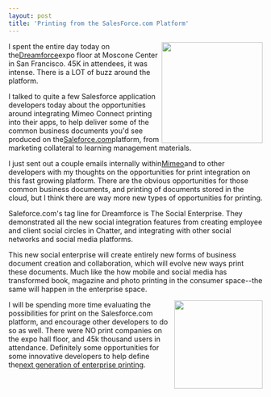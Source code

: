 ```yaml
---
layout: post
title: 'Printing from the SalesForce.com Platform'
---
```

<a title="Dreamforce" href="http://www.salesforce.com/dreamforce/DF11/"><img src="http://kinlane-productions.s3.amazonaws.com/events/dreamforce_logo.jpg" alt="" width="200" align="right" /></a>I spent the entire day today on the<a title="Dreamforce" href="http://www.salesforce.com/dreamforce/DF11/">Dreamforce</a>expo floor at Moscone Center in San Francisco. 45K in attendees, it was intense. There is a LOT of buzz around the platform.<p></p>
I talked to quite a few Salesforce application developers today about the opportunities around integrating Mimeo Connect printing into their apps, to help deliver some of the common business documents you'd see produced on the<a href="http://www.saleforce.com/">Saleforce.com</a>platform, from marketing collateral to learning management materials.<p></p>
I just sent out a couple emails internally within<a href="http://developer.mimeo.com/">Mimeo</a>and to other developers with my thoughts on the opportunities for print integration on this fast growing platform. There are the obvious opportunities for those common business documents, and printing of documents stored in the cloud, but I think there are way more new types of opportunities for printing.<p></p>
Saleforce.com's tag line for Dreamforce is The Social Enterprise. They demonstrated all the new social integration features from creating employee and client social circles in Chatter, and integrating with other social networks and social media platforms.<p></p>
This new social enterprise will create entirely new forms of business document creation and collaboration, which will evolve new ways print these documents. Much like the how mobile and social media has transformed book, magazine and photo printing in the consumer space--the same will happen in the enterprise space.<p></p>
<a href="http://developer.mimeo.com/"><img src="http://kinlane-productions.s3.amazonaws.com/mimeo-logo.jpg" alt="" width="175" align="right" /></a>I will be spending more time evaluating the possibilities for print on the Salesforce.com platform, and encourage other developers to do so as well. There were NO print companies on the expo hall floor, and 45k thousand users in attendance. Definitely some opportunities for some innovative developers to help define the<a title="Next Generation of Enterprise Printing" href="http://developer.mimeo.com/">next generation of enterprise printing</a>.